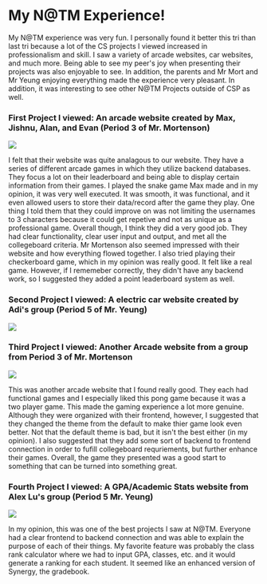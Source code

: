 # My N@TM Experience!
My N@TM experience was very fun. I personally found it better this tri than last tri because a lot of the CS projects I viewed increased in professionalism and skill. I saw a variety of arcade websites, car websites, and much more. Being able to see my peer's joy when presenting their projects was also enjoyable to see. In addition, the parents and Mr Mort and Mr Yeung enjoying everything made the experience very pleasant. In addition, it was interesting to see other N@TM Projects outside of CSP as well. 

### First Project I viewed: An arcade website created by Max, Jishnu, Alan, and Evan (Period 3 of Mr. Mortenson)
![]({{site.baseurl}}/snake.png)

I felt that their website was quite analagous to our website. They have a series of different arcade games in which they utilize backend databases. They focus a lot on their leaderboard and being able to display certain information from their games. I played the snake game Max made and in my opinion, it was very well executed. It was smooth, it was functional, and it even allowed users to store their data/record after the game they play. One thing I told them that they could improve on was not limiting the usernames to 3 characters because it could get repetive and not as unique as a professional game. Overall though, I think they did a very good job. They had clear functionality, clear user input and output, and met all the collegeboard criteria. Mr Mortenson also seemed impressed with their website and how everything flowed together. I also tried playing their checkerboard game, which in my opinion was really good. It felt like a real game. However, if I rememeber correctly, they didn't have any backend work, so I suggested they added a point leaderboard system as well. 

### Second Project I viewed: A electric car website created by Adi's group (Period 5 of Mr. Yeung)
![]({{site.baseurl}}/adi.png)


### Third Project I viewed: Another Arcade website from a group from Period 3 of Mr. Mortenson
![]({{site.baseurl}}/pong.png)

This was another arcade website that I found really good. They each had functional games and I especially liked this pong game because it was a two player game. This made the gaming experience a lot more genuine. Although they were organized with their frontend, however, I suggested that they changed the theme from the default to make thier game look even better. Not that the default theme is bad, but it isn't the best either (in my opinion). I also suggested that they add some sort of backend to frontend connection in order to fufill collegeboard requriements, but further enhance their games. Overall, the game they presented was a good start to something that can be turned into something great. 

### Fourth Project I viewed: A GPA/Academic Stats website from Alex Lu's group (Period 5 Mr. Yeung)
![]({{site.baseurl}}/toolkit.png)

In my opinion, this was one of the best projects I saw at N@TM. Everyone had a clear frontend to backend connection and was able to explain the purpose of each of their things. My favorite feature was probably the class rank calculator where we had to input GPA, classes, etc. and it would generate a ranking for each student. It seemed like an enhanced version of Synergy, the gradebook. 